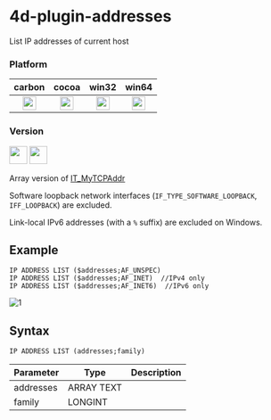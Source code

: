 # 4d-plugin-addresses
List IP addresses of current host

### Platform

| carbon | cocoa | win32 | win64 |
|:------:|:-----:|:---------:|:---------:|
|<img src="https://cloud.githubusercontent.com/assets/1725068/22371562/1b091f0a-e4db-11e6-8458-8653954a7cce.png" width="24" height="24" />|<img src="https://cloud.githubusercontent.com/assets/1725068/22371562/1b091f0a-e4db-11e6-8458-8653954a7cce.png" width="24" height="24" />|<img src="https://cloud.githubusercontent.com/assets/1725068/22371562/1b091f0a-e4db-11e6-8458-8653954a7cce.png" width="24" height="24" />|<img src="https://cloud.githubusercontent.com/assets/1725068/22371562/1b091f0a-e4db-11e6-8458-8653954a7cce.png" width="24" height="24" />|

### Version

<img src="https://cloud.githubusercontent.com/assets/1725068/18940649/21945000-8645-11e6-86ed-4a0f800e5a73.png" width="32" height="32" /> <img src="https://cloud.githubusercontent.com/assets/1725068/18940648/2192ddba-8645-11e6-864d-6d5692d55717.png" width="32" height="32" />

Array version of [IT_MyTCPAddr](http://doc.4d.com/4Dv15/4D-Internet-Commands/15/IT-MyTCPAddr.301-2397945.en.html)

Software loopback network interfaces (``IF_TYPE_SOFTWARE_LOOPBACK``, ``IFF_LOOPBACK``) are excluded. 

Link-local IPv6 addresses (with a ``%`` suffix) are excluded on Windows.

## Example 

```
IP ADDRESS LIST ($addresses;AF_UNSPEC)
IP ADDRESS LIST ($addresses;AF_INET)  //IPv4 only
IP ADDRESS LIST ($addresses;AF_INET6)  //IPv6 only
```

![1](https://cloud.githubusercontent.com/assets/1725068/26291496/9e030db8-3ee9-11e7-9bba-647183ba03c2.png)

## Syntax

```
IP ADDRESS LIST (addresses;family)
```

Parameter|Type|Description
------------|------------|----
addresses|ARRAY TEXT|
family|LONGINT|
